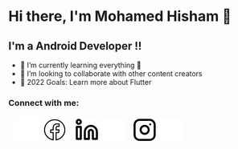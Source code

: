 # Hi there, I'm Mohamed Hisham 👋

## I'm a Android Developer !!

- 🌱 I’m currently learning everything 🤣
- 👯 I’m looking to collaborate with other content creators
- 🥅 2022 Goals: Learn more about Flutter

### Connect with me:

&nbsp;&nbsp;
[![website](img/facebook-light.svg)](https://www.facebook.com/profile.php?viewas=100000686899395&id=100004382179422)
[![website](./img/facebook-dark.svg)](https://www.facebook.com/profile.php?viewas=100000686899395&id=100004382179422)
&nbsp;&nbsp;
[![website](./img/linkedin-light.svg)](https://linkedin.com/in/mohamedhisham01#gh-light-mode-only)
[![website](./img/linkedin-dark.svg)](https://linkedin.com/in/mohamedhisham01#gh-dark-mode-only)
&nbsp;&nbsp;
[![website](./img/instagram-light.svg)](https://instagram.com/mohamed.hisham0s0#gh-light-mode-only)
[![website](./img/instagram-dark.svg)](https://instagram.com/mohamed.hisham0s0#gh-dark-mode-only)

[instagram]: https://instagram.com/mohamed.hisham0s0
[linkedin]: https://linkedin.com/in/mohamedhisham01
